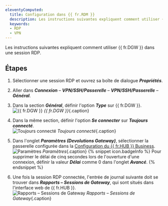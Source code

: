 ```yaml
---
eleventyComputed:
  title: Configuration dans {{ fr.RDM }}
  description: Les instructions suivantes expliquent comment utiliser {{ fr.DGW }} dans une session RDP.
  keywords:
  - RDP
  - VPN
---
```

Les instructions suivantes expliquent comment utiliser {{ fr.DGW }} dans une session RDP.

## Étapes 

1. Sélectionner une session RDP et ouvrez sa boîte de dialogue ***Propriétés***. 
1. Aller dans ***Connexion*** – ***VPN/SSH/Passerelle*** – ***VPN/SSH/Passerelle*** – ***Général***.
1. Dans la section ***Général***, définir l'option ***Type*** sur {{ fr.DGW }}.  
![{{ fr.DGW }}](/img/fr/hub/DGW0008.png)
*{{ fr.DGW }}*{.caption} 
1. Dans la même section, définir l'option ***Se connecter*** sur ***Toujours connecté***.  
![Toujours connecté](/img/fr/hub/DGW0009.png)
*Toujours connecté*{.caption} 
1. Dans l'onglet ***Paramètres (Devolutions Gateway)***, sélectionner la passerelle configurée dans la [Configuration du {{ fr.HUB }} Business](/hub/dgw/fr/hub-business-configuration/index/).  
![Paramètres](/img/fr/hub/DGW0007.png)
*Paramètres*{.caption} 
{% snippet icon.badgeInfo %}
Pour supprimer le délai de cinq secondes lors de l'ouverture d'une connexion, définir la valeur ***Délai*** comme 0 dans l'onglet ***Avancé***.
{% endsnippet %}  

6. Une fois la session RDP connectée, l'entrée de journal suivante doit se trouver dans ***Rapports – Sessions de Gateway***, qui sont situés dans l'interface web de {{ fr.HUB }}.  
![Rapports – Sessions de Gateway](/img/fr/hub/DGW0011.png)
*Rapports – Sessions de Gateway*{.caption} 
